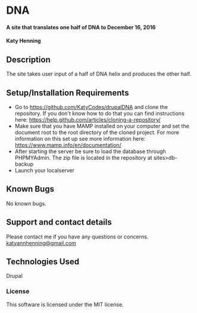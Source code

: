 # DNA

#### A site that translates one half of DNA to  December 16, 2016

#### Katy Henning

## Description

The site takes user input of a half of DNA helix and produces the other half. 

## Setup/Installation Requirements

* Go to https://github.com/KatyCodes/drupalDNA and clone the repository. If you don't know how to do that you can find instructions here: https://help.github.com/articles/cloning-a-repository/
* Make sure that you have MAMP installed on your computer and set the document root to the root directory of the cloned project. For more information on this set up see more information here: https://www.mamp.info/en/documentation/
* After starting the server be sure to load the database through PHPMYAdmin. The zip file is located in the repository at sites>db-backup
* Launch your localserver

## Known Bugs

No known bugs.

## Support and contact details

Please contact me if you have any questions or concerns. katyannhenning@gmail.com

## Technologies Used

Drupal

### License

This software is licensed under the MIT license.
